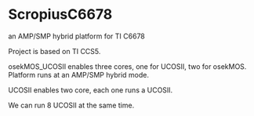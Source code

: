 ScropiusC6678
=============

an AMP/SMP hybrid platform for TI C6678

Project is based on TI CCS5.

osekMOS_UCOSII enables three cores, one for UCOSII, two for osekMOS. Platform runs at an AMP/SMP hybrid mode.

UCOSII enables two core, each one runs a UCOSII.

We can run 8 UCOSII at the same time.